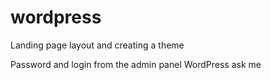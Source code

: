 # wordpress
Landing page layout and creating a theme


Password and login from the admin panel WordPress ask me
